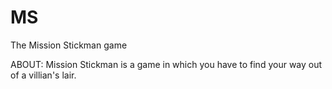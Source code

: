 # MS
The Mission Stickman game

ABOUT: Mission Stickman is a game in which you have to find your way out of a villian's lair.
